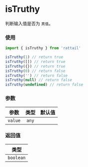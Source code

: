 # isTruthy

判断输入值是否为 `真值`。

### 使用

```ts
import { isTruthy } from 'rattail'

isTruthy(1) // return true
isTruthy([]) // return true
isTruthy({}) // return true
isTruthy(0) // return false
isTruthy('') // return false
isTruthy(null) // return false
isTruthy(undefined) // return false
```

### 参数

| 参数    | 类型  | 默认值 |
| ------- | :---: | -----: |
| `value` | `any` |        |

### 返回值

|   类型    |
| :-------: |
| `boolean` |

